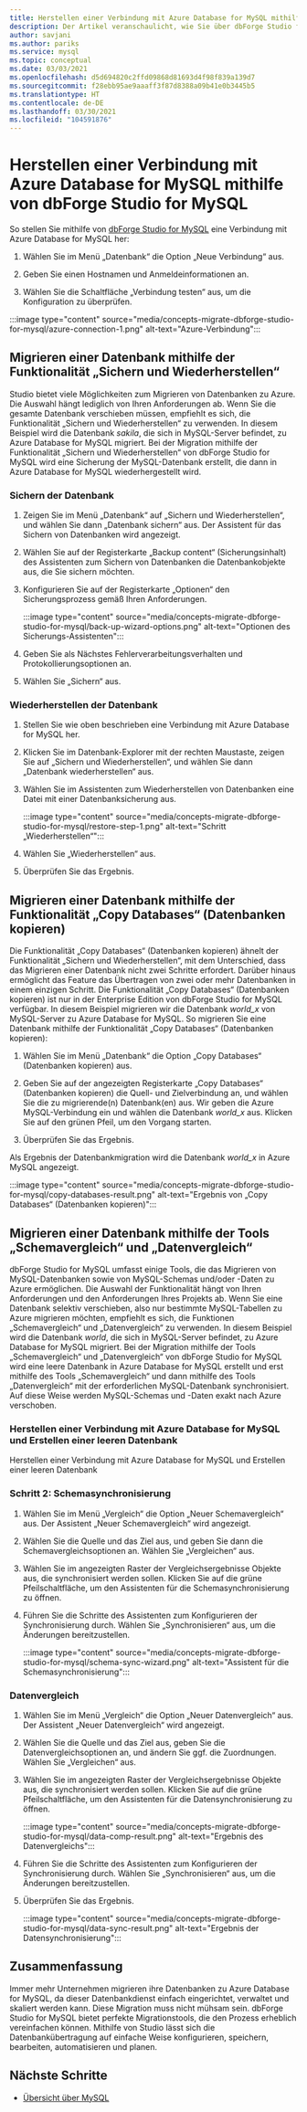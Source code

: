 ```yaml
---
title: Herstellen einer Verbindung mit Azure Database for MySQL mithilfe von dbForge Studio for MySQL
description: Der Artikel veranschaulicht, wie Sie über dbForge Studio for MySQL eine Verbindung mit einem Azure Database for MySQL-Server herstellen.
author: savjani
ms.author: pariks
ms.service: mysql
ms.topic: conceptual
ms.date: 03/03/2021
ms.openlocfilehash: d5d694820c2ffd09868d81693d4f98f839a139d7
ms.sourcegitcommit: f28ebb95ae9aaaff3f87d8388a09b41e0b3445b5
ms.translationtype: HT
ms.contentlocale: de-DE
ms.lasthandoff: 03/30/2021
ms.locfileid: "104591876"
---
```

# <a name="connect-to-azure-database-for-mysql-using-dbforge-studio-for-mysql"></a>Herstellen einer Verbindung mit Azure Database for MySQL mithilfe von dbForge Studio for MySQL

So stellen Sie mithilfe von [dbForge Studio for MySQL](https://www.devart.com/dbforge/mysql/studio/) eine Verbindung mit Azure Database for MySQL her:

1. Wählen Sie im Menü „Datenbank“ die Option „Neue Verbindung“ aus.

2. Geben Sie einen Hostnamen und Anmeldeinformationen an.

3. Wählen Sie die Schaltfläche „Verbindung testen“ aus, um die Konfiguration zu überprüfen.

:::image type="content" source="media/concepts-migrate-dbforge-studio-for-mysql/azure-connection-1.png" alt-text="Azure-Verbindung":::

## <a name="migrate-a-database-using-the-backup-and-restore-functionality"></a>Migrieren einer Datenbank mithilfe der Funktionalität „Sichern und Wiederherstellen“

Studio bietet viele Möglichkeiten zum Migrieren von Datenbanken zu Azure. Die Auswahl hängt lediglich von Ihren Anforderungen ab. Wenn Sie die gesamte Datenbank verschieben müssen, empfiehlt es sich, die Funktionalität „Sichern und Wiederherstellen“ zu verwenden. In diesem Beispiel wird die Datenbank *sakila*, die sich in MySQL-Server befindet, zu Azure Database for MySQL migriert. Bei der Migration mithilfe der Funktionalität „Sichern und Wiederherstellen“ von dbForge Studio for MySQL wird eine Sicherung der MySQL-Datenbank erstellt, die dann in Azure Database for MySQL wiederhergestellt wird.

### <a name="back-up-the-database"></a>Sichern der Datenbank

1. Zeigen Sie im Menü „Datenbank“ auf „Sichern und Wiederherstellen“, und wählen Sie dann „Datenbank sichern“ aus. Der Assistent für das Sichern von Datenbanken wird angezeigt.

2. Wählen Sie auf der Registerkarte „Backup content“ (Sicherungsinhalt) des Assistenten zum Sichern von Datenbanken die Datenbankobjekte aus, die Sie sichern möchten.

3. Konfigurieren Sie auf der Registerkarte „Optionen“ den Sicherungsprozess gemäß Ihren Anforderungen.

    :::image type="content" source="media/concepts-migrate-dbforge-studio-for-mysql/back-up-wizard-options.png" alt-text="Optionen des Sicherungs-Assistenten":::

4. Geben Sie als Nächstes Fehlerverarbeitungsverhalten und Protokollierungsoptionen an.

5. Wählen Sie „Sichern“ aus.

### <a name="restore-the-database"></a>Wiederherstellen der Datenbank

1. Stellen Sie wie oben beschrieben eine Verbindung mit Azure Database for MySQL her.

2. Klicken Sie im Datenbank-Explorer mit der rechten Maustaste, zeigen Sie auf „Sichern und Wiederherstellen“, und wählen Sie dann „Datenbank wiederherstellen“ aus.

3. Wählen Sie im Assistenten zum Wiederherstellen von Datenbanken eine Datei mit einer Datenbanksicherung aus.

    :::image type="content" source="media/concepts-migrate-dbforge-studio-for-mysql/restore-step-1.png" alt-text="Schritt „Wiederherstellen“":::

4. Wählen Sie „Wiederherstellen“ aus.

5. Überprüfen Sie das Ergebnis.

## <a name="migrate-a-database-using-the-copy-databases-functionality"></a>Migrieren einer Datenbank mithilfe der Funktionalität „Copy Databases“ (Datenbanken kopieren)

Die Funktionalität „Copy Databases“ (Datenbanken kopieren) ähnelt der Funktionalität „Sichern und Wiederherstellen“, mit dem Unterschied, dass das Migrieren einer Datenbank nicht zwei Schritte erfordert. Darüber hinaus ermöglicht das Feature das Übertragen von zwei oder mehr Datenbanken in einem einzigen Schritt. Die Funktionalität „Copy Databases“ (Datenbanken kopieren) ist nur in der Enterprise Edition von dbForge Studio for MySQL verfügbar.
In diesem Beispiel migrieren wir die Datenbank *world_x* von MySQL-Server zu Azure Database for MySQL.
So migrieren Sie eine Datenbank mithilfe der Funktionalität „Copy Databases“ (Datenbanken kopieren):

1. Wählen Sie im Menü „Datenbank“ die Option „Copy Databases“ (Datenbanken kopieren) aus. 

2. Geben Sie auf der angezeigten Registerkarte „Copy Databases“ (Datenbanken kopieren) die Quell- und Zielverbindung an, und wählen Sie die zu migrierende(n) Datenbank(en) aus. Wir geben die Azure MySQL-Verbindung ein und wählen die Datenbank *world_x* aus. Klicken Sie auf den grünen Pfeil, um den Vorgang starten.

3. Überprüfen Sie das Ergebnis.

Als Ergebnis der Datenbankmigration wird die Datenbank *world_x* in Azure MySQL angezeigt.

:::image type="content" source="media/concepts-migrate-dbforge-studio-for-mysql/copy-databases-result.png" alt-text="Ergebnis von „Copy Databases“ (Datenbanken kopieren)":::

## <a name="migrate-a-database-using-schema-and-data-compare-tools"></a>Migrieren einer Datenbank mithilfe der Tools „Schemavergleich“ und „Datenvergleich“

dbForge Studio for MySQL umfasst einige Tools, die das Migrieren von MySQL-Datenbanken sowie von MySQL-Schemas und/oder -Daten zu Azure ermöglichen. Die Auswahl der Funktionalität hängt von Ihren Anforderungen und den Anforderungen Ihres Projekts ab. Wenn Sie eine Datenbank selektiv verschieben, also nur bestimmte MySQL-Tabellen zu Azure migrieren möchten, empfiehlt es sich, die Funktionen „Schemavergleich“ und „Datenvergleich“ zu verwenden.
In diesem Beispiel wird die Datenbank *world*, die sich in MySQL-Server befindet, zu Azure Database for MySQL migriert. Bei der Migration mithilfe der Tools „Schemavergleich“ und „Datenvergleich“ von dbForge Studio for MySQL wird eine leere Datenbank in Azure Database for MySQL erstellt und erst mithilfe des Tools „Schemavergleich“ und dann mithilfe des Tools „Datenvergleich“ mit der erforderlichen MySQL-Datenbank synchronisiert. Auf diese Weise werden MySQL-Schemas und -Daten exakt nach Azure verschoben.

### <a name="connect-to-azure-database-for-mysql-and-create-an-empty-database"></a>Herstellen einer Verbindung mit Azure Database for MySQL und Erstellen einer leeren Datenbank

Herstellen einer Verbindung mit Azure Database for MySQL und Erstellen einer leeren Datenbank

### <a name="step-2-schema-synchronization"></a>Schritt 2: Schemasynchronisierung

1. Wählen Sie im Menü „Vergleich“ die Option „Neuer Schemavergleich“ aus.
Der Assistent „Neuer Schemavergleich“ wird angezeigt.

2. Wählen Sie die Quelle und das Ziel aus, und geben Sie dann die Schemavergleichsoptionen an. Wählen Sie „Vergleichen“ aus.

3. Wählen Sie im angezeigten Raster der Vergleichsergebnisse Objekte aus, die synchronisiert werden sollen. Klicken Sie auf die grüne Pfeilschaltfläche, um den Assistenten für die Schemasynchronisierung zu öffnen.

4. Führen Sie die Schritte des Assistenten zum Konfigurieren der Synchronisierung durch. Wählen Sie „Synchronisieren“ aus, um die Änderungen bereitzustellen.

    :::image type="content" source="media/concepts-migrate-dbforge-studio-for-mysql/schema-sync-wizard.png" alt-text="Assistent für die Schemasynchronisierung":::

### <a name="data-comparison"></a>Datenvergleich

1. Wählen Sie im Menü „Vergleich“ die Option „Neuer Datenvergleich“ aus. Der Assistent „Neuer Datenvergleich“ wird angezeigt.

2. Wählen Sie die Quelle und das Ziel aus, geben Sie die Datenvergleichsoptionen an, und ändern Sie ggf. die Zuordnungen. Wählen Sie „Vergleichen“ aus.

3. Wählen Sie im angezeigten Raster der Vergleichsergebnisse Objekte aus, die synchronisiert werden sollen. Klicken Sie auf die grüne Pfeilschaltfläche, um den Assistenten für die Datensynchronisierung zu öffnen.

    :::image type="content" source="media/concepts-migrate-dbforge-studio-for-mysql/data-comp-result.png" alt-text="Ergebnis des Datenvergleichs":::

4. Führen Sie die Schritte des Assistenten zum Konfigurieren der Synchronisierung durch. Wählen Sie „Synchronisieren“ aus, um die Änderungen bereitzustellen.

5. Überprüfen Sie das Ergebnis.

    :::image type="content" source="media/concepts-migrate-dbforge-studio-for-mysql/data-sync-result.png" alt-text="Ergebnis der Datensynchronisierung":::

## <a name="summary"></a>Zusammenfassung

Immer mehr Unternehmen migrieren ihre Datenbanken zu Azure Database for MySQL, da dieser Datenbankdienst einfach eingerichtet, verwaltet und skaliert werden kann. Diese Migration muss nicht mühsam sein. dbForge Studio for MySQL bietet perfekte Migrationstools, die den Prozess erheblich vereinfachen können. Mithilfe von Studio lässt sich die Datenbankübertragung auf einfache Weise konfigurieren, speichern, bearbeiten, automatisieren und planen.

## <a name="next-steps"></a>Nächste Schritte
- [Übersicht über MySQL](overview.md)
